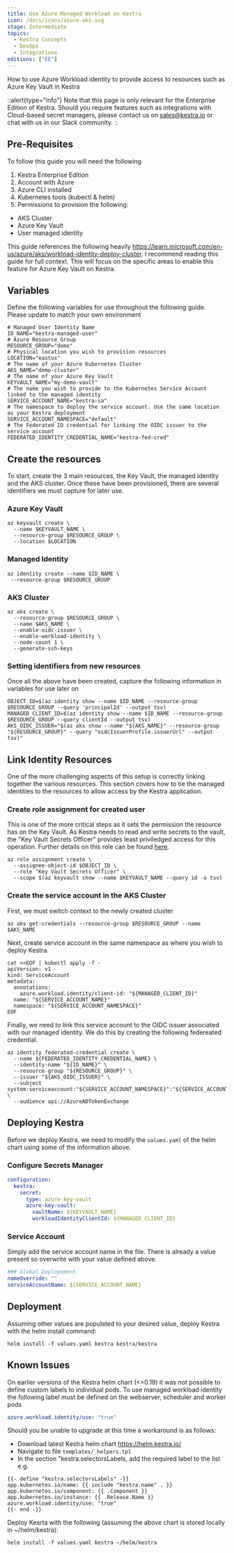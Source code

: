 ```yaml
---
title: Use Azure Managed Workload on Kestra
icon: /docs/icons/azure-aks.svg
stage: Intermediate
topics:
  - Kestra Concepts
  - DevOps
  - Integrations
editions: ["EE"]
---
```


How to use Azure Workload identity to provide access to resources such as Azure Key Vault in Kestra

::alert{type="info"}
Note that this page is only relevant for the Enterprise Edition of Kestra. Should you require features such as integrations with Cloud-based secret managers, please contact us on sales@kestra.io or chat with us in our Slack community.
::

## Pre-Requisites

To follow this guide you will need the following

1. Kestra Enterprise Edition
2. Account with Azure
3. Azure CLI installed
4. Kubernetes tools (kubectl & helm)
5. Permissions to provision the following:
  - AKS Cluster
  - Azure Key Vault
  - User managed identity

This guide references the following heavily https://learn.microsoft.com/en-us/azure/aks/workload-identity-deploy-cluster. I recommend reading this guide for full context. This will focus on the specific areas to enable this feature for Azure Key Vault on Kestra. 

## Variables

Define the following variables for use throughout the following guide. Please update to match your own environment

```shell
# Managed User Identity Name
ID_NAME="kestra-managed-user"
# Azure Resource Group
RESOURCE_GROUP="demo"
# Physical location you wish to provision resources
LOCATION="eastus"
# The name of your Azure Kubernetes Cluster
AKS_NAME="demo-cluster"
# The name of your Azure Key Vault
KEYVAULT_NAME="my-demo-vault"
# The name you wish to provide to the Kubernetes Service Account linked to the managed identity
SERVICE_ACCOUNT_NAME="kestra-sa"
# The namespace to deploy the service account. Use the same location as your Kestra deployment
SERVICE_ACCOUNT_NAMESPACE="default"
# The Federated ID credential for linking the OIDC issuer to the service account
FEDERATED_IDENTITY_CREDENTIAL_NAME="kestra-fed-cred"
```

## Create the resources

To start, create the 3 main resources, the Key Vault, the managed identity and the AKS cluster. Once these have been provisioned, there are several identifiers we must capture for later use.

### Azure Key Vault

```shell
az keyvault create \
  --name $KEYVAULT_NAME \
  --resource-group $RESOURCE_GROUP \
  --location $LOCATION 
```

### Managed Identity

```shell
az identity create --name $ID_NAME \
 --resource-group $RESOURCE_GROUP
```

### AKS Cluster

```shell
az aks create \
  --resource-group $RESOURCE_GROUP \
  --name $AKS_NAME \
  --enable-oidc-issuer \
  --enable-workload-identity \
  --node-count 1 \
  --generate-ssh-keys
```

### Setting identifiers from new resources

Once all the above have been created, capture the following information in variables for use later on

```shell
OBJECT_ID=$(az identity show --name $ID_NAME --resource-group $RESOURCE_GROUP --query 'principalId' --output tsv)
MANAGED_CLIENT_ID=$(az identity show --name $ID_NAME --resource-group $RESOURCE_GROUP --query clientId --output tsv)
AKS_OIDC_ISSUER="$(az aks show --name "${AKS_NAME}" --resource-group "${RESOURCE_GROUP}" --query "oidcIssuerProfile.issuerUrl" --output tsv)"
```

## Link Identity Resources

One of the more challenging aspects of this setup is correctly linking together the various resources. This section covers how to tie the managed identities to the resources to allow access by the Kestra application. 

### Create role assignment for created user 

This is one of the more critical steps as it sets the permission the resource has on the Key Vault. As Kestra needs to read and write secrets to the vault, the "Key Vault Secrets Officer" provides least priviledged access for this operation. Further details on this role can be found [here](https://learn.microsoft.com/en-us/azure/key-vault/general/rbac-guide?tabs=azure-cli#azure-built-in-roles-for-key-vault-data-plane-operations). 

```shell
az role assignment create \
  --assignee-object-id $OBJECT_ID \
  --role "Key Vault Secrets Officer" \
  --scope $(az keyvault show --name $KEYVAULT_NAME --query id -o tsv)
```


### Create the service account in the AKS Cluster

First, we must switch context to the newly created cluster

```shell
az aks get-credentials --resource-group $RESOURCE_GROUP --name $AKS_NAME
```

Next, create service account in the same namespace as where you wish to deploy Kestra. 

```shell
cat <<EOF | kubectl apply -f -
apiVersion: v1
kind: ServiceAccount
metadata:
  annotations:
    azure.workload.identity/client-id: "${MANAGED_CLIENT_ID}"
  name: "${SERVICE_ACCOUNT_NAME}"
  namespace: "${SERVICE_ACCOUNT_NAMESPACE}"
EOF
```

Finally, we need to link this service account to the OIDC issuer associated with our managed identity. We do this by creating the following federeated credential. 

```shell
az identity federated-credential create \
  --name ${FEDERATED_IDENTITY_CREDENTIAL_NAME} \
  --identity-name "${ID_NAME}" \
  --resource-group "${RESOURCE_GROUP}" \
  --issuer "${AKS_OIDC_ISSUER}" \
  --subject system:serviceaccount:"${SERVICE_ACCOUNT_NAMESPACE}":"${SERVICE_ACCOUNT_NAME}" \
  --audience api://AzureADTokenExchange
```

## Deploying Kestra

Before we deploy Kestra, we need to modify the `values.yaml` of the helm chart using some of the information above. 

### Configure Secrets Manager

```yaml
configuration:
  kestra:
    secret:
      type: azure-key-vault
      azure-key-vault:
        vaultName: ${KEYVAULT_NAME}
        workloadIdentityClientId: ${MANAGED_CLIENT_ID}
```

### Service Account

Simply add the service account name in the file. There is already a value present so overwrite with your value defined above. 

```yaml
### Global Deployement
nameOverride: ""
serviceAccountName: ${SERVICE_ACCOUNT_NAME}
```

## Deployment

Assuming other values are populated to your desired value, deploy Kestra with the helm install command:

```shell
helm install -f values.yaml kestra kestra/kestra
```

## Known Issues

On earlier versions of the Kestra helm chart (<=0.19) it was not possible to define custom labels to individual pods. To use managed workload identity the following label must be defined on the webserver, scheduler and worker pods

```yaml
azure.workload.identity/use: "true"
```

Should you be unable to upgrade at this time a workaround is as follows:
- Download latest Kestra helm chart https://helm.kestra.io/
- Navigate to file `templates/_helpers.tpl`
- In the section "kestra.selectorsLabels, add the required label to the list e.g.

```
{{- define "kestra.selectorsLabels" -}}
app.kubernetes.io/name: {{ include "kestra.name" . }}
app.kubernetes.io/component: {{ .Component }}
app.kubernetes.io/instance: {{ .Release.Name }}
azure.workload.identity/use: "true"
{{- end -}}
```

Deploy Kesrta with the following (assuming the above chart is stored locally in ~/helm/kestra):

```shell
helm install -f values.yaml kestra ~/helm/kestra
```

